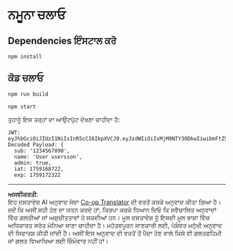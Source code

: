 <!--
CO_OP_TRANSLATOR_METADATA:
{
  "original_hash": "0f756f0d5b712847bd7d21b5e45c4166",
  "translation_date": "2025-10-07T01:41:48+00:00",
  "source_file": "03-GettingStarted/11-simple-auth/code/jwt-lab/typescript/README.md",
  "language_code": "pa"
}
-->
# ਨਮੂਨਾ ਚਲਾਓ

## Dependencies ਇੰਸਟਾਲ ਕਰੋ

```sh
npm install
```

## ਕੋਡ ਚਲਾਓ

```sh
npm run build
```

```sh
npm start
```

ਤੁਹਾਨੂੰ ਇਸ ਤਰ੍ਹਾਂ ਦਾ ਆਉਟਪੁੱਟ ਦੇਖਣਾ ਚਾਹੀਦਾ ਹੈ:

```text
JWT: eyJhbGciOiJIUzI1NiIsInR5cCI6IkpXVCJ9.eyJzdWIiOiIxMjM0NTY3ODkwIiwibmFtZSI6IlVzZXIgdXNlcnNzb24iLCJhZG1pbiI6dHJ1ZSwiaWF0IjoxNzU5MTY4NzIyLCJleHAiOjE3NTkxNzIzMjJ9.JAMGCX_sHdqHzsKqqg6jHFUGk6zYZB7N77mWDqcRMcY
Decoded Payload: {
  sub: '1234567890',
  name: 'User usersson',
  admin: true,
  iat: 1759168722,
  exp: 1759172322
```

---

**ਅਸਵੀਕਰਤੀ**:  
ਇਹ ਦਸਤਾਵੇਜ਼ AI ਅਨੁਵਾਦ ਸੇਵਾ [Co-op Translator](https://github.com/Azure/co-op-translator) ਦੀ ਵਰਤੋਂ ਕਰਕੇ ਅਨੁਵਾਦ ਕੀਤਾ ਗਿਆ ਹੈ। ਜਦੋਂ ਕਿ ਅਸੀਂ ਸਹੀ ਹੋਣ ਦਾ ਯਤਨ ਕਰਦੇ ਹਾਂ, ਕਿਰਪਾ ਕਰਕੇ ਧਿਆਨ ਦਿਓ ਕਿ ਸਵੈਚਾਲਿਤ ਅਨੁਵਾਦਾਂ ਵਿੱਚ ਗਲਤੀਆਂ ਜਾਂ ਅਸੁਚੀਤਤਾਵਾਂ ਹੋ ਸਕਦੀਆਂ ਹਨ। ਮੂਲ ਦਸਤਾਵੇਜ਼ ਨੂੰ ਇਸਦੀ ਮੂਲ ਭਾਸ਼ਾ ਵਿੱਚ ਅਧਿਕਾਰਤ ਸਰੋਤ ਮੰਨਿਆ ਜਾਣਾ ਚਾਹੀਦਾ ਹੈ। ਮਹੱਤਵਪੂਰਨ ਜਾਣਕਾਰੀ ਲਈ, ਪੇਸ਼ੇਵਰ ਮਨੁੱਖੀ ਅਨੁਵਾਦ ਦੀ ਸਿਫਾਰਸ਼ ਕੀਤੀ ਜਾਂਦੀ ਹੈ। ਅਸੀਂ ਇਸ ਅਨੁਵਾਦ ਦੀ ਵਰਤੋਂ ਤੋਂ ਪੈਦਾ ਹੋਣ ਵਾਲੇ ਕਿਸੇ ਵੀ ਗਲਤਫਹਿਮੀ ਜਾਂ ਗਲਤ ਵਿਆਖਿਆ ਲਈ ਜ਼ਿੰਮੇਵਾਰ ਨਹੀਂ ਹਾਂ।